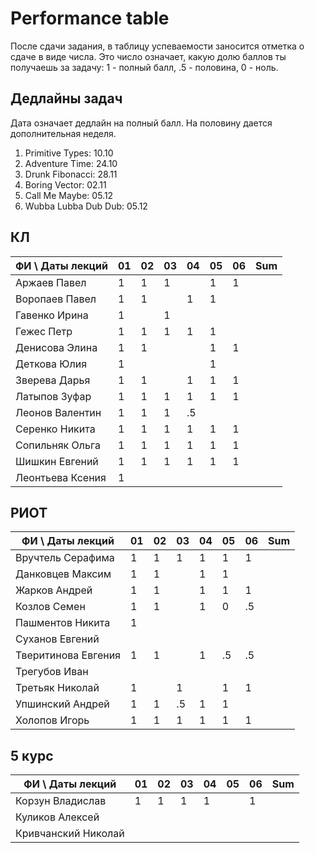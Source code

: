 # Performance table

После сдачи задания, в таблицу успеваемости заносится отметка о сдаче в виде числа. Это число означает, какую долю баллов ты получаешь за задачу: 1 - полный балл, .5 - половина, 0 - ноль.

## Дедлайны задач

Дата означает дедлайн на полный балл. На половину дается дополнительная неделя.

1. Primitive Types: 10.10
1. Adventure Time: 24.10
1. Drunk Fibonacci: 28.11
1. Boring Vector: 02.11
1. Call Me Maybe: 05.12
1. Wubba Lubba Dub Dub: 05.12

## КЛ

| ФИ \ Даты лекций| 01 | 02 | 03 | 04 | 05 | 06 | Sum |
|-----------------|----|----|----|----|----|----|-----|
| Аржаев Павел    |  1 |  1 |  1 |    |  1 |  1 |     |
| Воропаев Павел  |  1 |  1 |    |  1 |  1 |    |     |
| Гавенко Ирина   |  1 |    |  1 |    |    |    |     |
| Гежес Петр      |  1 |  1 |  1 |  1 |  1 |    |     |
| Денисова Элина  |  1 |  1 |    |    |  1 |  1 |     |
| Деткова Юлия    |  1 |    |    |    |  1 |    |     |
| Зверева Дарья   |  1 |  1 |    |  1 |  1 |  1 |     |
| Латыпов Зуфар   |  1 |  1 |  1 |  1 |  1 |  1 |     |
| Леонов Валентин |  1 |  1 |  1 | .5 |    |    |     |
| Серенко Никита  |  1 |  1 |  1 |  1 |  1 |  1 |     |
| Сопильняк Ольга |  1 |  1 |  1 |  1 |  1 |  1 |     |
| Шишкин Евгений  |  1 |  1 |  1 |  1 |  1 |  1 |     |
| Леонтьева Ксения|  1 |    |    |    |    |    |     |

## РИОТ

| ФИ \ Даты лекций    | 01 | 02 | 03 | 04 | 05 | 06 | Sum |
|---------------------|----|----|----|----|----|----|-----|
| Вручтель Серафима   |  1 |  1 |  1 |  1 |  1 |  1 |     |
| Данковцев Максим    |  1 |  1 |    |  1 |  1 |    |     |
| Жарков Андрей       |  1 |  1 |    |  1 |  1 |  1 |     |
| Козлов Семен        |  1 |  1 |    |  1 |  0 | .5 |     |
| Пашментов Никита    |  1 |    |    |    |    |    |     |
| Суханов Евгений     |    |    |    |    |    |    |     |
| Тверитинова Евгения |  1 |  1 |    |  1 | .5 | .5 |     |
| Трегубов Иван       |    |    |    |    |    |    |     |
| Третьяк Николай     |  1 |    |  1 |    |  1 |  1 |     |
| Упшинский Андрей    |  1 |  1 | .5 |  1 |  1 |    |     |
| Холопов Игорь       |  1 |  1 |  1 |  1 |  1 |  1 |     |

## 5 курс

| ФИ \ Даты лекций    | 01 | 02 | 03 | 04 | 05 | 06 | Sum |
|---------------------|----|----|----|----|----|----|-----|
| Корзун Владислав    |  1 |  1 |  1 |  1 |    |  1 |     |
| Куликов Алексей     |    |    |    |    |    |    |     |
| Кривчанский Николай |    |    |    |    |    |    |     |

